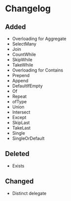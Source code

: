 # Changelog

## Added

* Overloading for Aggregate
* SelectMany
* Join
* CountWhile
* SkipWhile
* TakeWhile
* Overloading for Contains
* Prepend
* Append
* DefaultIfEmpty
* Of
* Repeat
* ofType
* Union
* Intersect
* Except
* SkipLast
* TakeLast
* Single
* SingleOrDefault

## Deleted

* Exists

## Changed

* Distinct delegate
